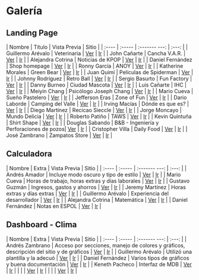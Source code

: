 # Galería

## Landing Page

| Nombre | Título | Vista  Previa | Sitio |
| :----  | :----- | :------- ---: | :---: |
| Guillermo Arévalo | Veterinaria | [Ver](imagenes_landingpage/guillermo-arevalo.png) | [Ir](https://gjareval.github.io/veterinaria/) |
| John Cañarte | Cancha V.A.R. | [Ver](imagenes_landingpage/john-canarte.png) | [Ir](https://jecanart.github.io/proyectoLPage/) |
| Alejandra Cotrina | Noticias de KPOP | [Ver](imagenes_landingpage/alejandra-cotrina.png) | [Ir](https://alenocot.github.io/LandingPage.github.io/) |
| Daniel Fernández | Shop homepage | [Ver](imagenes_landingpage/daniel-fernandez.png) | [Ir](https://dafebust.github.io/) |
| Ronny García | ANOY | [Ver](imagenes_landingpage/ronny-garcia.png) | [Ir](https://rsgarcia0203.github.io/Landing-Page/) |
| Katherine Morales | Green Bear | [Ver](imagenes_landingpage/katherine-morales.png) | [Ir](https://kathmoralest.github.io/greenbear/) |
| Juan Quimí | Películas de Spiderman | [Ver](imagenes_landingpage/juan-quimi.png) | [Ir](https://juanfr1.github.io/Proyecto03/) |
| Johnny Rodríguez | Retro Ball | [Ver](imagenes_landingpage/johnny-rodriguez.png) | [Ir](https://santi0ne.github.io/Bootstrap-e-commerce/) |
| Sergio Basurto | Fun Factory | [Ver](imagenes_landingpage/sergio-basurto.png) | [Ir](https://sebasurto.github.io/bootstrap/#!) |
| Danny Burneo | Ciudad Mascota |  [Ver](imagenes_landingpage/danny-burneo.png) | [Ir](https://burneodanny.github.io/LandingPage/) |
| Luis Cañarte | IHC | [Ver](imagenes_landingpage/luis-canarte.png) | [Ir](https://gabrielcanarte14.github.io/Landing/) |
| Meiyin Chang | Psicólogo Joseph Chang | [Ver](imagenes_landingpage/meiyin-chang.png) | [Ir](https://meiyincr3.github.io/WebPage/) |
| Mario Cueva | Sueño Pastelero | [Ver](imagenes_landingpage/mario-cueva.png) | [Ir](https://steevens98.github.io/Bootstrap/) |
| Jefferson Eras | Zone of Fun | [Ver](imagenes_landingpage/jefferson-eras.png) | [Ir](https://jefferaslindao.github.io/bootstrap/) |
| Dario Laborde | Camping del Valle | [Ver](imagenes_landingpage/dario-laborde.png) | [Ir](https://dlaborde27.github.io/Landing-Page/) |
| Irving Macías | Dónde es que es? | [Ver](imagenes_landingpage/irving-macias.png) | [Ir](https://irvmgarz.github.io/bootstrap-guia7/) |
| Diego Martínez | Recicao Sieccle | [Ver](imagenes_landingpage/diego-martinez.png) | [Ir](https://damm2001.github.io/SitioWeb/) |
| Jorge Moncayo | Mundo Delicia | [Ver](imagenes_landingpage/jorge-moncayo.png) | [Ir](https://jlmoncay.github.io/landing-page/) |
| Roberto Patiño | TAWS | [Ver](imagenes_landingpage/roberto-patino.png) | [Ir](https://robertopatino1.github.io/LandingPageProject3/) |
| Kevin Quintuña | Shirt Shape | [Ver](imagenes_landingpage/kevin-quintuna.png) | [Ir](https://kevin-qq-82.github.io/Landing-Page/) |
| Douglas Sabando | B&B -  Ingeniería y Perforaciones de pozos| [Ver](imagenes_landingpage/douglas-sabando.png) | [Ir](https://djsabando.github.io/B-B_perforaciones/) |
| Cristopher Villa | Daily Food | [Ver](imagenes_landingpage/cristopher-villa.png) | [Ir](https://cristophervilla20.github.io/Landing-Page/) |
| José Zambrano | Zampatos Store | [Ver](imagenes_landingpage/jose-zambrano.png) | [Ir](https://ezambranofx.github.io/Proyecto-3-Landing-Page/) |


## Calculadora

| Nombre | Extra | Vista  Previa | Sitio |
| :----  | :----- | :------- ---: | :---: |
| Andrés Amador | Incluye modo oscuro y tipo de estilo | [Ver](imagenes_calculadora/andres_amador.png) | [Ir](https://amadoran.github.io/Calculadora/) |
| Mario Cueva | Horas de trabajo, horas extras y días laborales | [Ver](imagenes_calculadora/mario_cueva.png) | [Ir](https://steevens98.github.io/Calculadora/) |
| Gustavo Guzmán | Ingresos, gastos y ahorros | [Ver](imagenes_calculadora/gustavo_guzman.png) | [Ir](https://gugucast02.github.io/calculadora/) |
| Jeremy Martínez | Horas extras y días extras | [Ver](imagenes_calculadora/jeremy_martinez.png) | [Ir](https://jeremymartinez01.github.io/Calculadora/) |
| Guillermo Arévalo | Experiencia del desarrollador  | [Ver](imagenes_calculadora/guillermo_arevalo.png) | [Ir](https://gjareval.github.io/calculadora/) |
| Alejandra Cotrina | Matemática | [Ver](imagenes_calculadora/alejandra_cotrina.png) | [Ir](https://alenocot.github.io/calculadora/) |
| Daniel Fernández | Notas en ESPOL | [Ver](imagenes_calculadora/daniel_fernandez.png) | [Ir](https://dafebust.github.io/Calculadora/) |

## Dashboard - Clima

| Nombre | Extra | Vista  Previa | Sitio |
| :----  | :----- | :------- ---: | :---: |
| Andrés Zambrano | Acceso por secciones, manejo de colores y gráficos, descripción del sitio y de gráficos | [Ver](imagenes_dashboard/andres_zambrano.png) | [Ir](https://ajzambra.github.io/Proyecto5-Dashboard/) |
| Guillermo Arévalo | Utilizó una plantilla y la adecuó | [Ver](imagenes_dashboard/guillermo_arevalo.png) | [Ir](https://gjareval.github.io/dashboard/admin) |
| Daniel Fernández | Varios tipos de gráficos y buena documentación | [Ver](imagenes_dashboard/.png) | [Ir](https://dafebust.github.io/Meteo/) |
| Keneth Pacheco | Interfaz de MDB | [Ver](imagenes_dashboard/keneth_pacheco.png) | [Ir](https://kenethps.github.io/dawm/proyectos/proyecto%204/) |
|  |  | [Ver](imagenes_dashboard/.png) | [Ir]() |
|  |  | [Ver](imagenes_dashboard/.png) | [Ir]() |